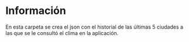 # Información
En esta carpeta se crea el json con el historial de las últimas 5 ciudades a las que se le consultó el clima en la aplicación.